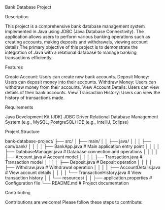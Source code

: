 Bank Database Project

Description

This project is a comprehensive bank database management system implemented in Java using JDBC (Java Database Connectivity). The application allows users to perform various banking operations such as creating accounts, making deposits and withdrawals, viewing account details The primary objective of this project is to demonstrate the integration of Java with a relational database to manage banking transactions efficiently.

Features

Create Account: Users can create new bank accounts.
Deposit Money: Users can deposit money into their accounts.
Withdraw Money: Users can withdraw money from their accounts.
View Account Details: Users can view details of their bank accounts.
View Transaction History: Users can view the history of transactions made.

Requirements

Java Development Kit (JDK)
JDBC Driver
Relational Database Management System (e.g., MySQL, PostgreSQL)
IDE (e.g., IntelliJ, Eclipse)


Project Structure

bank-database-project/
├── src/
│   ├── main/
│   │   ├── java/
│   │   │   ├── com/bank/
│   │   │   │   ├── BankApp.java        # Main application entry point
│   │   │   │   ├── DatabaseManager.java # Database connection and operations
│   │   │   │   ├── Account.java         # Account model
│   │   │   │   ├── Transaction.java     # Transaction model
│   │   │   │   ├── Deposit.java         # Deposit operation
│   │   │   │   ├── Withdraw.java        # Withdrawal operation
│   │   │   │   ├── AccountDetails.java  # View account details
│   │   │   │   └── TransactionHistory.java # View transaction history
│   │   └── resources/
│   │       ├── application.properties   # Configuration file
└── README.md                            # Project documentation

Contributing

Contributions are welcome! Please follow these steps to contribute:

